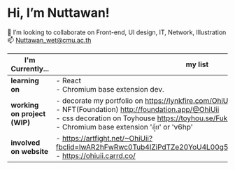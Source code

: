 # Hi, I’m Nuttawan!
💞️ I’m looking to collaborate on Front-end, UI design, IT, Network, Illustration <br>
📫 Nuttawan_wet@cmu.ac.th

| I'm Currently... | my list |
| --- | --- |
| <b> learning on </b> | - React <br> - Chromium base extension dev. |
| <b> working on project (WIP) </b> | - decorate my portfolio on https://lynkfire.com/OhiUii <br> - NFT(Foundation) http://foundation.app/@OhiUii <br> - css decoration on Toyhouse https://toyhou.se/FukumiOhi <br> - Chromium base extension 'อุ้ย' or 'v6hp'  |
| <b> involved on website </b> | - https://artfight.net/~OhiUii?fbclid=IwAR2hFwRwc0Tub4IZiPdTZe20YoU4L00g5V2dve2Grul4UBvDIiRuSWh7c6M <br> - https://ohiuii.carrd.co/ |
 

<!---
OhiUii/OhiUii is a ✨ special ✨ repository because its `README.md` (this file) appears on your GitHub profile.
You can click the Preview link to take a look at your changes.
--->
